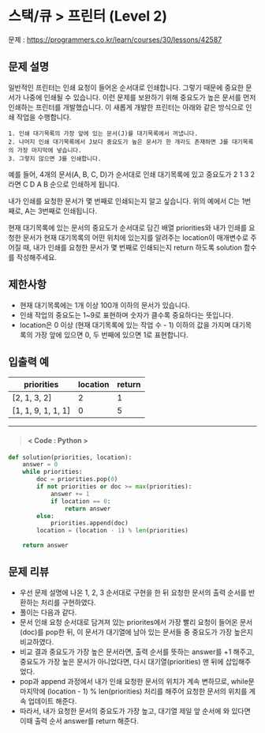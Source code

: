 # 스택/큐 > 프린터 (Level 2)
문제 : https://programmers.co.kr/learn/courses/30/lessons/42587

## 문제 설명
일반적인 프린터는 인쇄 요청이 들어온 순서대로 인쇄합니다. 그렇기 때문에 중요한 문서가 나중에 인쇄될 수 있습니다. 이런 문제를 보완하기 위해 중요도가 높은 문서를 먼저 인쇄하는 프린터를 개발했습니다. 이 새롭게 개발한 프린터는 아래와 같은 방식으로 인쇄 작업을 수행합니다.

    1. 인쇄 대기목록의 가장 앞에 있는 문서(J)를 대기목록에서 꺼냅니다.
    2. 나머지 인쇄 대기목록에서 J보다 중요도가 높은 문서가 한 개라도 존재하면 J를 대기목록의 가장 마지막에 넣습니다.
    3. 그렇지 않으면 J를 인쇄합니다.

예를 들어, 4개의 문서(A, B, C, D)가 순서대로 인쇄 대기목록에 있고 중요도가 2 1 3 2 라면 C D A B 순으로 인쇄하게 됩니다.

내가 인쇄를 요청한 문서가 몇 번째로 인쇄되는지 알고 싶습니다. 위의 예에서 C는 1번째로, A는 3번째로 인쇄됩니다.

현재 대기목록에 있는 문서의 중요도가 순서대로 담긴 배열 priorities와 내가 인쇄를 요청한 문서가 현재 대기목록의 어떤 위치에 있는지를 알려주는 location이 매개변수로 주어질 때, 내가 인쇄를 요청한 문서가 몇 번째로 인쇄되는지 return 하도록 solution 함수를 작성해주세요.

## 제한사항
- 현재 대기목록에는 1개 이상 100개 이하의 문서가 있습니다.
- 인쇄 작업의 중요도는 1~9로 표현하며 숫자가 클수록 중요하다는 뜻입니다.
- location은 0 이상 (현재 대기목록에 있는 작업 수 - 1) 이하의 값을 가지며 대기목록의 가장 앞에 있으면 0, 두 번째에 있으면 1로 표현합니다.

## 입출력 예

| priorities | location | return |
| --- | --- | --- |
| [2, 1, 3, 2] | 2 | 1 |
| [1, 1, 9, 1, 1, 1] | 0 | 5 |

____

> #### < Code : Python >
```python
def solution(priorities, location):
    answer = 0
    while priorities:
        doc = priorities.pop(0)
        if not priorities or doc >= max(priorities):
            answer += 1
            if location == 0:
                return answer
        else:
            priorities.append(doc)
        location = (location - 1) % len(priorities)
    
    return answer
```

## 문제 리뷰
- 우선 문제 설명에 나온 1, 2, 3 순서대로 구현을 한 뒤 요청한 문서의 출력 순서를 반환하는 처리를 구현하였다.
- 풀이는 다음과 같다.
- 문서 인쇄 요청 순서대로 담겨져 있는 priorites에서 가장 빨리 요청이 들어온 문서(doc)를 pop한 뒤, 이 문서가 대기열에 남아 있는 문서들 중 중요도가 가장 높은지 비교하였다.
- 비교 결과 중요도가 가장 높은 문서라면, 출력 순서를 뜻하는 answer를 +1 해주고, 중요도가 가장 높은 문서가 아니었다면, 다시 대기열(priorities) 맨 뒤에 삽입해주었다.
- pop과 append 과정에서 내가 인쇄 요청한 문서의 위치가 계속 변하므로, while문 마지막에 (location - 1) % len(priorities) 처리를 해주어 요청한 문서의 위치를 계속 업데이트 해준다.
- 따라서, 내가 요청한 문서의 중요도가 가장 높고, 대기열 제일 앞 순서에 와 있다면 이때 출력 순서 answer를 return 해준다.